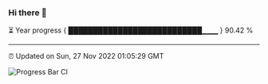 ### Hi there 👋

⏳ Year progress { ███████████████████████████▁▁▁ } 90.42 %

---

⏰ Updated on Sun, 27 Nov 2022 01:05:29 GMT

![Progress Bar CI](https://github.com/liununu/liununu/workflows/Progress%20Bar%20CI/badge.svg)
